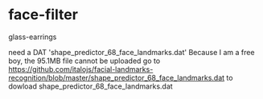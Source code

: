 # face-filter
glass-earrings

need a DAT 'shape_predictor_68_face_landmarks.dat'
Because I am a free boy, the 95.1MB file cannot be uploaded
go to https://github.com/italojs/facial-landmarks-recognition/blob/master/shape_predictor_68_face_landmarks.dat to dowload shape_predictor_68_face_landmarks.dat
